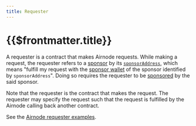 ```yaml
---
title: Requester
---
```


# {{$frontmatter.title}}

<!--TocHeader /-->
<TOC class="table-of-contents" :include-level="[2,3]" />

A requester is a contract that makes Airnode requests. While making a request, the requester refers to a [sponsor](sponsor.md) by its [`sponsorAddress`](sponsor.md#sponsorAddress), which means "fulfill my request with the [sponsor wallet](sponsor-wallet.md) of the sponsor identified by `sponsorAddress`". Doing so requires the requester to be [sponsored](sponsor.md) by the said sponsor.

Note that the requester is the contract that makes the request. The requester may specify the request such that the request is fulfilled by the Airnode calling back another contract.

See the [Airnode requester examples](https://github.com/api3dao/airnode-client-examples/tree/main).
